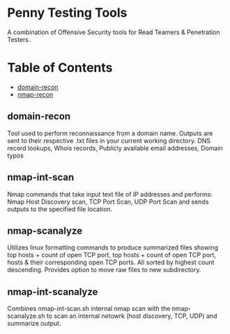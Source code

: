 # Penny Testing Tools
A combination of Offensive Security tools for Read Teamers & Penetration Testers.

Table of Contents  
=================
 * [domain-recon](#domain-recon) 
 * [nmap-recon](#nmap-recon) 

## domain-recon
Tool used to perform reconnaissance from a domain name. Outputs are sent to their respective .txt files in your current working directory.
DNS record lookups, Whois records, Publicly available email addresses, Domain typos

## nmap-int-scan
Nmap commands that take input text file of IP addresses and performs: Nmap Host Discovery scan, TCP Port Scan, UDP Port Scan and sends outputs to the specified file location. 

## nmap-scanalyze
 Utilizes linux formatting commands to produce summarized files showing top hosts + count of open TCP port, top hosts + count of open TCP port, hosts & their corresponding open TCP ports. All sorted by highest count descending. Provides option to move raw files to new subdirectory.

## nmap-int-scanalyze
Combines nmap-int-scan.sh internal nmap scan with the nmap-scanalyze.sh to scan an internal netowrk (host discovery, TCP, UDP) and summarize output.
